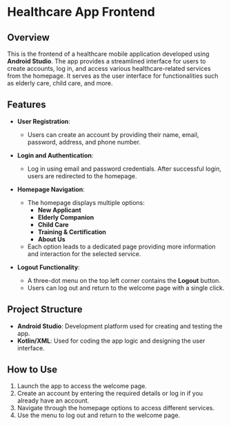 # Healthcare App Frontend

## Overview
This is the frontend of a healthcare mobile application developed using **Android Studio**. The app provides a streamlined interface for users to create accounts, log in, and access various healthcare-related services from the homepage. It serves as the user interface for functionalities such as elderly care, child care, and more.

## Features
- **User Registration**:
  - Users can create an account by providing their name, email, password, address, and phone number.
  
- **Login and Authentication**:
  - Log in using email and password credentials. After successful login, users are redirected to the homepage.

- **Homepage Navigation**:
  - The homepage displays multiple options:
    - **New Applicant**
    - **Elderly Companion**
    - **Child Care**
    - **Training & Certification**
    - **About Us**
  - Each option leads to a dedicated page providing more information and interaction for the selected service.

- **Logout Functionality**:
  - A three-dot menu on the top left corner contains the **Logout** button.
  - Users can log out and return to the welcome page with a single click.

## Project Structure
- **Android Studio**: Development platform used for creating and testing the app.
- **Kotlin/XML**: Used for coding the app logic and designing the user interface.

## How to Use
1. Launch the app to access the welcome page.
2. Create an account by entering the required details or log in if you already have an account.
3. Navigate through the homepage options to access different services.
4. Use the menu to log out and return to the welcome page.